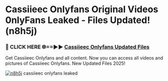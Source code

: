 # Cassiieec Onlyfans Original Videos 0nlyFans Leaked - Files Updated! (n8h5j)

<h3>🔴 CLICK HERE 🌐==►► <a href="https://tinyurl.com/brd5kh86" rel="nofollow">Cassiieec Onlyfans Updated Files</a></h3>

Get Cassiieec Onlyfans and all content. Now you can access all videos and pictures of Cassiieec Onlyfans. New Updated Files 2025!

[![n8h5j](https://i.imgur.com/K7sEzmb.gif)](https://tinyurl.com/brd5kh86)
cassiieec onlyfans leaked